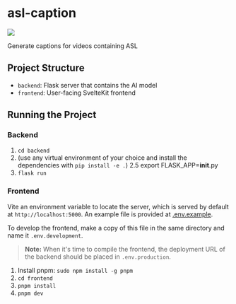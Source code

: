 # asl-caption

<a href="https://universe.roboflow.com/meredith-lo-pmqx7/asl-project">
    <img src="https://app.roboflow.com/images/download-dataset-badge.svg"></img>
</a>

Generate captions for videos containing ASL

## Project Structure

- `backend`: Flask server that contains the AI model
- `frontend`: User-facing SvelteKit frontend

## Running the Project

### Backend

1. `cd backend`
2. (use any virtual environment of your choice and install the dependencies with `pip install -e .`)
2.5 export FLASK_APP=__init__.py
3. `flask run`

### Frontend

Vite an environment variable to locate the server, which is served by default at `http://localhost:5000`.
An example file is provided at [.env.example](frontend/.env.example).

To develop the frontend, make a copy of this file in the same directory and name it `.env.development`.

> **Note:** When it's time to compile the frontend, the deployment URL of the backend should be placed in
> `.env.production`.

1. Install pnpm: `sudo npm install -g pnpm`
2. `cd frontend`
3. `pnpm install`
4. `pnpm dev`
